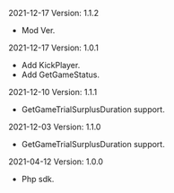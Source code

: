 2021-12-17 Version: 1.1.2
- Mod Ver.

2021-12-17 Version: 1.0.1
- Add KickPlayer.
- Add GetGameStatus.

2021-12-10 Version: 1.1.1
- GetGameTrialSurplusDuration support.

2021-12-03 Version: 1.1.0
- GetGameTrialSurplusDuration support.

2021-04-12 Version: 1.0.0
- Php sdk.

